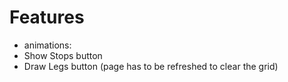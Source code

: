 # Features

* animations: 
* Show Stops button 
* Draw Legs button (page has to be refreshed to clear the grid) 

